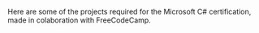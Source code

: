 Here are some of the projects required for the Microsoft C# certification, made in colaboration
with FreeCodeCamp.
